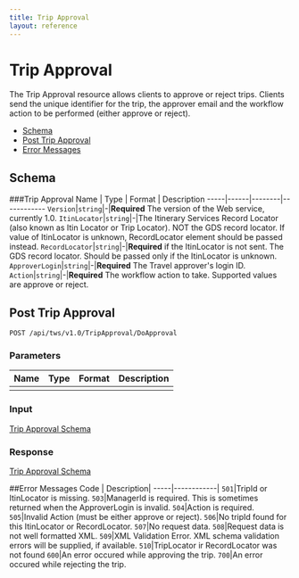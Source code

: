 ```yaml
---
title: Trip Approval
layout: reference
---
```


# Trip Approval

The Trip Approval resource allows clients to approve or reject trips. Clients send the unique identifier for the trip, the approver email and the workflow action to be performed (either approve or reject).

* [Schema](#schema)
* [Post Trip Approval](#post)
* [Error Messages](#error)


## <a name="schema"></a>Schema
###<a name="vendors"></a>Trip Approval
Name | Type | Format | Description
-----|------|--------|------------
`Version`|`string`|-|**Required** The version of the Web service, currently 1.0.
`ItinLocator`|`string`|-|The Itinerary Services Record Locator (also known as Itin Locator or Trip Locator). NOT the GDS record locator. If value of ItinLocator is unknown, RecordLocator element should be passed instead.
`RecordLocator`|`string`|-|**Required** if the ItinLocator is not sent. The GDS record locator. Should be passed only if the ItinLocator is unknown.
`ApproverLogin`|`string`|-|**Required** The Travel approver's login ID.
`Action`|`string`|-|**Required** The workflow action to take. Supported values are approve or reject.
## <a name="post"></a>Post Trip Approval
    POST /api/tws/v1.0/TripApproval/DoApproval
### Parameters
Name | Type | Format | Description
-----|------|--------|------------
||
### Input
[Trip Approval Schema](#schema)

### Response
[Trip Approval Schema](#schema)

##<a name="error"></a>Error Messages
Code | Description|
-----|------------|
`501`|TripId or ItinLocator is missing.
`503`|ManagerId is required. This is sometimes returned when the ApproverLogin is invalid.
`504`|Action is required.
`505`|Invalid Action (must be either approve or reject).
`506`|No tripId found for this ItinLocator or RecordLocator.
`507`|No request data.
`508`|Request data is not well formatted XML.
`509`|XML Validation Error. XML schema validation errors will be supplied, if available.
`510`|TripLocator ir RecordLocator was not found
`600`|An error occured while approving the trip.
`700`|An error occured while rejecting the trip.
